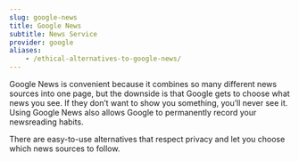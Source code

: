 ```yaml
---
slug: google-news
title: Google News
subtitle: News Service
provider: google
aliases:
    - /ethical-alternatives-to-google-news/
---
```

Google News is convenient because it combines so many different news sources into one page, but the downside is that Google gets to choose what news you see. If they don’t want to show you something, you’ll never see it. Using Google News also allows Google to permanently record your newsreading habits.

There are easy-to-use alternatives that respect privacy and let you choose which news sources to follow.
